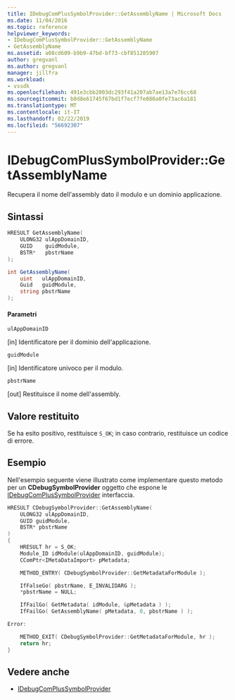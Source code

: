 ```yaml
---
title: IDebugComPlusSymbolProvider::GetAssemblyName | Microsoft Docs
ms.date: 11/04/2016
ms.topic: reference
helpviewer_keywords:
- IDebugComPlusSymbolProvider::GetAssemblyName
- GetAssemblyName
ms.assetid: a08cd609-b9b9-47bd-bf73-cbf851285907
author: gregvanl
ms.author: gregvanl
manager: jillfra
ms.workload:
- vssdk
ms.openlocfilehash: 491e3cbb2003dc293f41a207ab7ae13a7e76cc68
ms.sourcegitcommit: b0d8e61745f67bd1f7ecf7fe080a0fe73ac6a181
ms.translationtype: MT
ms.contentlocale: it-IT
ms.lasthandoff: 02/22/2019
ms.locfileid: "56692307"
---
```

# <a name="idebugcomplussymbolprovidergetassemblyname"></a>IDebugComPlusSymbolProvider::GetAssemblyName
Recupera il nome dell'assembly dato il modulo e un dominio applicazione.

## <a name="syntax"></a>Sintassi

```cpp
HRESULT GetAssemblyName(
    ULONG32 ulAppDomainID,
    GUID    guidModule,
    BSTR*   pbstrName
);
```

```csharp
int GetAssemblyName(
    uint   ulAppDomainID,
    Guid   guidModule,
    string pbstrName
);
```

#### <a name="parameters"></a>Parametri
`ulAppDomainID`

 [in] Identificatore per il dominio dell'applicazione.

`guidModule`

 [in] Identificatore univoco per il modulo.

`pbstrName`

 [out] Restituisce il nome dell'assembly.

## <a name="return-value"></a>Valore restituito
Se ha esito positivo, restituisce `S_OK`; in caso contrario, restituisce un codice di errore.

## <a name="example"></a>Esempio
Nell'esempio seguente viene illustrato come implementare questo metodo per un **CDebugSymbolProvider** oggetto che espone le [IDebugComPlusSymbolProvider](../../../extensibility/debugger/reference/idebugcomplussymbolprovider.md) interfaccia.

```cpp
HRESULT CDebugSymbolProvider::GetAssemblyName(
    ULONG32 ulAppDomainID,
    GUID guidModule,
    BSTR* pbstrName
)
{
    HRESULT hr = S_OK;
    Module_ID idModule(ulAppDomainID, guidModule);
    CComPtr<IMetaDataImport> pMetadata;

    METHOD_ENTRY( CDebugSymbolProvider::GetMetadataForModule );

    IfFalseGo( pbstrName, E_INVALIDARG );
    *pbstrName = NULL;

    IfFailGo( GetMetadata( idModule, &pMetadata ) );
    IfFailGo( GetAssemblyName( pMetadata, 0, pbstrName ) );

Error:

    METHOD_EXIT( CDebugSymbolProvider::GetMetadataForModule, hr );
    return hr;
}
```

## <a name="see-also"></a>Vedere anche
- [IDebugComPlusSymbolProvider](../../../extensibility/debugger/reference/idebugcomplussymbolprovider.md)
